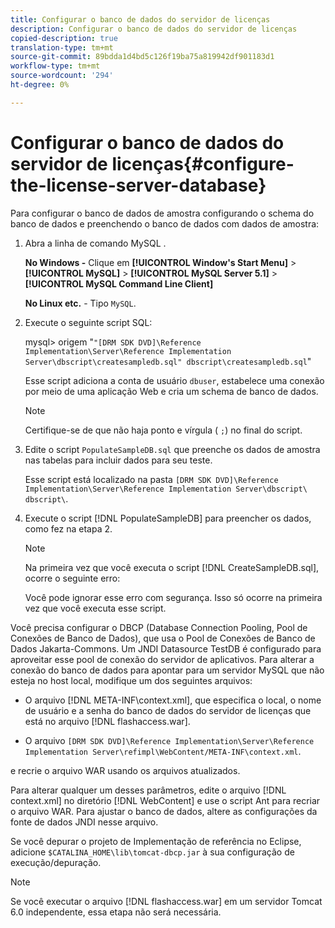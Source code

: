 ```yaml
---
title: Configurar o banco de dados do servidor de licenças
description: Configurar o banco de dados do servidor de licenças
copied-description: true
translation-type: tm+mt
source-git-commit: 89bdda1d4bd5c126f19ba75a819942df901183d1
workflow-type: tm+mt
source-wordcount: '294'
ht-degree: 0%

---
```



# Configurar o banco de dados do servidor de licenças{#configure-the-license-server-database}

Para configurar o banco de dados de amostra configurando o schema do banco de dados e preenchendo o banco de dados com dados de amostra:

1. Abra a linha de comando MySQL .

   **No Windows -** Clique em   **[!UICONTROL Window's Start Menu]** >  **[!UICONTROL MySQL]** >  **[!UICONTROL MySQL Server 5.1]** >  **[!UICONTROL MySQL Command Line Client]**

   **No Linux etc.** - Tipo  `MySQL`.

1. Execute o seguinte script SQL:

   mysql> origem &quot;`"[DRM SDK DVD]\Reference Implementation\Server\Reference Implementation Server\dbscript\createsampledb.sql" dbscript\createsampledb.sql`&quot;

   Esse script adiciona a conta de usuário `dbuser`, estabelece uma conexão por meio de uma aplicação Web e cria um schema de banco de dados.

   >[!NOTE]
   >
   >Certifique-se de que não haja ponto e vírgula ( `;`) no final do script.

1. Edite o script `PopulateSampleDB.sql` que preenche os dados de amostra nas tabelas para incluir dados para seu teste.

   Esse script está localizado na pasta `[DRM SDK DVD]\Reference Implementation\Server\Reference Implementation Server\dbscript\ dbscript\`.
1. Execute o script [!DNL PopulateSampleDB] para preencher os dados, como fez na etapa 2.

   >[!NOTE]
   >
   >Na primeira vez que você executa o script [!DNL CreateSampleDB.sql], ocorre o seguinte erro:

   Você pode ignorar esse erro com segurança. Isso só ocorre na primeira vez que você executa esse script.

Você precisa configurar o DBCP (Database Connection Pooling, Pool de Conexões de Banco de Dados), que usa o Pool de Conexões de Banco de Dados Jakarta-Commons. Um JNDI Datasource TestDB é configurado para aproveitar esse pool de conexão do servidor de aplicativos. Para alterar a conexão do banco de dados para apontar para um servidor MySQL que não esteja no host local, modifique um dos seguintes arquivos:

* O arquivo [!DNL META-INF\context.xml], que especifica o local, o nome de usuário e a senha do banco de dados do servidor de licenças que está no arquivo [!DNL flashaccess.war].

* O arquivo `[DRM SDK DVD]\Reference Implementation\Server\Reference Implementation Server\refimpl\WebContent/META-INF\context.xml`.

e recrie o arquivo WAR usando os arquivos atualizados.

Para alterar qualquer um desses parâmetros, edite o arquivo [!DNL context.xml] no diretório [!DNL WebContent] e use o script Ant para recriar o arquivo WAR. Para ajustar o banco de dados, altere as configurações da fonte de dados JNDI nesse arquivo.

Se você depurar o projeto de Implementação de referência no Eclipse, adicione `$CATALINA_HOME\lib\tomcat-dbcp.jar` à sua configuração de execução/depuração.

>[!NOTE]
>
>Se você executar o arquivo [!DNL flashaccess.war] em um servidor Tomcat 6.0 independente, essa etapa não será necessária.

